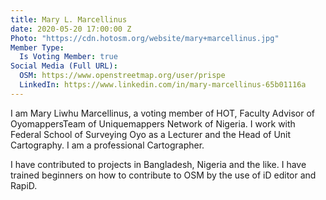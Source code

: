 ```yaml
---
title: Mary L. Marcellinus
date: 2020-05-20 17:00:00 Z
Photo: "https://cdn.hotosm.org/website/mary+marcellinus.jpg"
Member Type:
  Is Voting Member: true
Social Media (Full URL):
  OSM: https://www.openstreetmap.org/user/prispe
  LinkedIn: https://www.linkedin.com/in/mary-marcellinus-65b01116a
---
```


I am Mary Liwhu Marcellinus, a voting member of HOT, Faculty Advisor of OyomappersTeam of Uniquemappers Network of Nigeria. I work with Federal School of Surveying Oyo as a Lecturer and the Head of Unit Cartography. I am a professional Cartographer.

I have contributed to projects in Bangladesh, Nigeria and the like. I have trained beginners on how to contribute to OSM by the use of iD editor and RapiD.